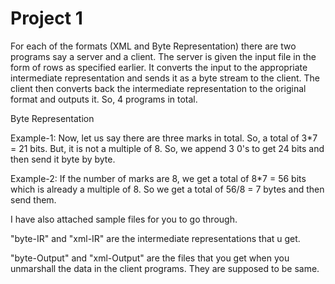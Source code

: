 Project 1
===========
For each of the formats (XML and Byte Representation) there are two programs say a server and a client. The server is given the input file in the form of rows as specified earlier. It converts the input to the appropriate intermediate representation and sends it as a byte stream to the client. The client then converts back the intermediate representation to the original format and outputs it. So, 4 programs in total.


Byte Representation


Example-1: Now, let us say there are three marks in total. So, a total of 3*7 = 21 bits. But, it is not a multiple of 8. So, we append 3 0's to get 24 bits and then send it byte by byte.


Example-2: If the number of marks are 8, we get a total of 8*7 = 56 bits which is already a multiple of 8. So we get a total of 56/8 = 7 bytes and then send them.


I have also attached sample files for you to go through.


"byte-IR" and "xml-IR" are the intermediate representations that u get. 


"byte-Output" and "xml-Output" are the files that you get when you unmarshall the data in the client programs. They are supposed to be same.

